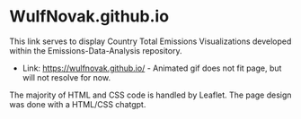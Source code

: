 # WulfNovak.github.io

This link serves to display Country Total Emissions Visualizations developed within the Emissions-Data-Analysis repository.
- Link: https://wulfnovak.github.io/ - Animated gif does not fit page, but will not resolve for now.  

The majority of HTML and CSS code is handled by Leaflet. The page design was done with a HTML/CSS chatgpt.
